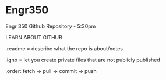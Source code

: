 # Engr350
Engr 350 Github Repository - 5:30pm

LEARN ABOUT GITHUB

.readme = describe what the repo is about/notes

.igno = let you create private files that are not publicly published

.order: fetch -> pull -> commit -> push
